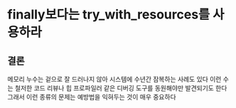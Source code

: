# finally보다는 try_with_resources를 사용하라





## 결론
메모리 누수는 겉으로 잘 드러나지 않아 시스템에 수년간 잠복하는 사례도 있다
이런 수는 철저한 코드 리뷰나 힙 프로파일러 같은 디버깅 도구를 동원해야만 발견되기도 한다
그래서 이런 종류의 문제는 예방법을 익혀두는 것이 매우 중요하다